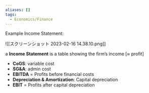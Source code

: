 ```yaml
---
aliases: []
tags:
  - Economics/Finance
---
```


Example Income Statement:

![[スクリーンショット 2023-02-16 14.38.10.png]]

a **Income Statement** is a table showing the firm’s income \[$\approx$ profit]

- **CoGS**: variable cost
- **SG&A**: admin cost
- **EBITDA** = Profits before financial costs
- **Depreciation & Amortization**: Capital depreciation
- **EBIT** = Profits after capital depreciation
